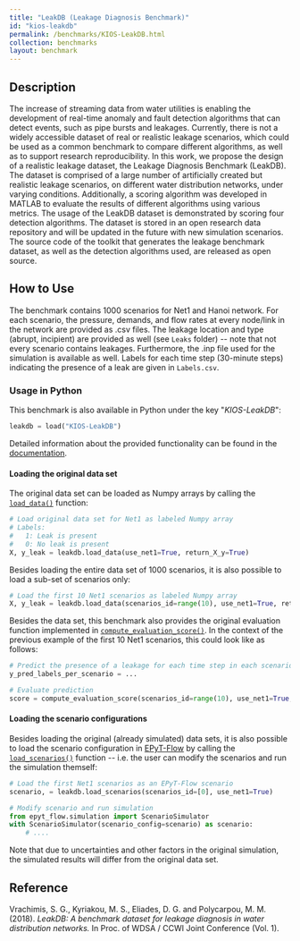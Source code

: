 ```yaml
---
title: "LeakDB (Leakage Diagnosis Benchmark)"
id: "kios-leakdb"
permalink: /benchmarks/KIOS-LeakDB.html
collection: benchmarks
layout: benchmark
---
```



## Description

The increase of streaming data from water utilities is enabling the development of real-time anomaly and fault detection algorithms that can detect events, such as pipe bursts and leakages. Currently, there is not a widely accessible dataset of real or realistic leakage scenarios, which could be used as a common benchmark to compare different algorithms, as well as to support research reproducibility. In this work, we propose the design of a realistic leakage dataset, the Leakage Diagnosis Benchmark (LeakDB). The dataset is comprised of a large number of artificially created but realistic leakage scenarios, on different water distribution networks, under varying conditions. Additionally, a scoring algorithm was developed in MATLAB to evaluate the results of different algorithms using various metrics. The usage of the LeakDB dataset is demonstrated by scoring four detection algorithms. The dataset is stored in an open research data repository and will be updated in the future with new simulation scenarios. The source code of the toolkit that generates the leakage benchmark dataset, as well as the detection algorithms used, are released as open source.

## How to Use

The benchmark contains 1000 scenarios for Net1 and Hanoi network. For each scenario, the pressure, demands, and flow rates at every node/link in the network are provided as .csv files.
The leakage location and type (abrupt, incipient) are provided as well (see ```Leaks``` folder) -- note that not every scenario contains leakages.
Furthermore, the .inp file used for the simulation is available as well.
Labels for each time step (30-minute steps) indicating the presence of a leak are given in ```Labels.csv```.

### Usage in Python

This benchmark is also available in Python under the key "*KIOS-LeakDB*":
```python
leakdb = load("KIOS-LeakDB")
```

Detailed information about the provided functionality can be found in the [documentation](https://water-benchmark-hub.readthedocs.io/en/stable/water_benchmark_hub.leakdb.html#module-water_benchmark_hub.leakdb.leakdb).

#### Loading the original data set

The original data set can be loaded as Numpy arrays by calling the [```load_data()```](https://water-benchmark-hub.readthedocs.io/en/stable/water_benchmark_hub.leakdb.html#water_benchmark_hub.leakdb.leakdb.LeakDB.load_data) function:
```python
# Load original data set for Net1 as labeled Numpy array
# Labels:
#   1: Leak is present
#   0: No leak is present
X, y_leak = leakdb.load_data(use_net1=True, return_X_y=True)
```

Besides loading the entire data set of 1000 scenarios, it is also possible to load a sub-set of scenarios only:
```python
# Load the first 10 Net1 scenarios as labeled Numpy array
X, y_leak = leakdb.load_data(scenarios_id=range(10), use_net1=True, return_X_y=True)
```

Besides the data set, this benchmark also provides the original evaluation function implemented in [```compute_evaluation_score()```](https://water-benchmark-hub.readthedocs.io/en/stable/water_benchmark_hub.leakdb.html#water_benchmark_hub.leakdb.leakdb.LeakDB.compute_evaluation_score).
In the context of the previous example of the first 10 Net1 scenarios, this could look like as follows:
```python
# Predict the presence of a leakage for each time step in each scenario
y_pred_labels_per_scenario = ...

# Evaluate prediction
score = compute_evaluation_score(scenarios_id=range(10), use_net1=True, y_pred_labels_per_scenario=y_pred_labels_per_scenario)
```

#### Loading the scenario configurations

Besides loading the original (already simulated) data sets, it is also possible to load the scenario configuration in [EPyT-Flow](https://github.com/WaterFutures/EPyT-Flow) by calling the [```load_scenarios()```](https://water-benchmark-hub.readthedocs.io/en/stable/water_benchmark_hub.leakdb.html#water_benchmark_hub.leakdb.leakdb.LeakDB.load_scenarios) function -- i.e. the user can modify the scenarios and run the simulation themself:
```python
# Load the first Net1 scenarios as an EPyT-Flow scenario
scenario, = leakdb.load_scenarios(scenarios_id=[0], use_net1=True)

# Modify scenario and run simulation
from epyt_flow.simulation import ScenarioSimulator
with ScenarioSimulator(scenario_config=scenario) as scenario:
    # ....
```
Note that due to uncertainties and other factors in the original simulation, the simulated results will differ from the original data set.


## Reference

Vrachimis, S. G., Kyriakou, M. S., Eliades, D. G. and Polycarpou, M. M. (2018). *LeakDB: A benchmark dataset for leakage diagnosis in water distribution networks.* In Proc. of WDSA / CCWI Joint Conference (Vol. 1).